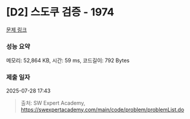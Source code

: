 # [D2] 스도쿠 검증 - 1974 

[문제 링크](https://swexpertacademy.com/main/code/problem/problemDetail.do?contestProbId=AV5Psz16AYEDFAUq) 

### 성능 요약

메모리: 52,864 KB, 시간: 59 ms, 코드길이: 792 Bytes

### 제출 일자

2025-07-28 17:43



> 출처: SW Expert Academy, https://swexpertacademy.com/main/code/problem/problemList.do